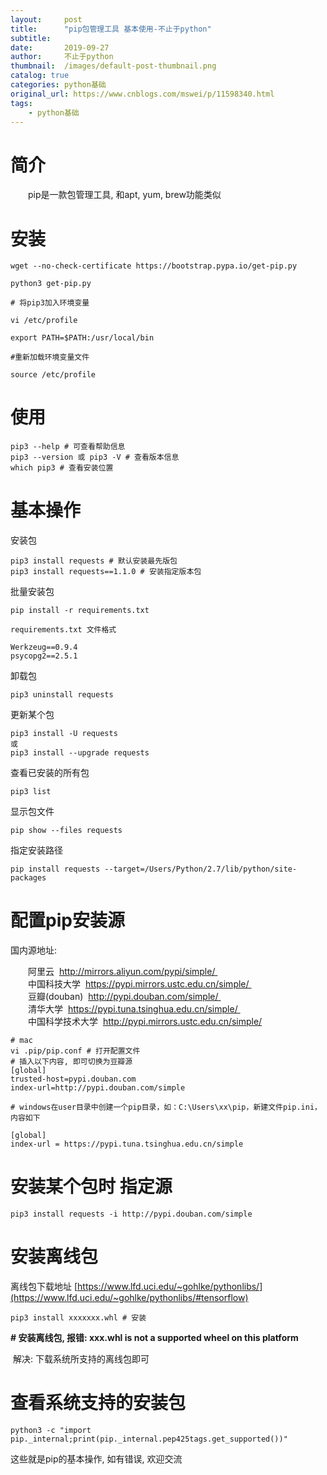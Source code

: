 ```yaml
---
layout:     post
title:      "pip包管理工具 基本使用-不止于python"
subtitle:   
date:       2019-09-27
author:     不止于python
thumbnail:  /images/default-post-thumbnail.png
catalog: true
categories: python基础
original_url: https://www.cnblogs.com/mswei/p/11598340.html
tags:
    - python基础
---
```


# 简介

　　pip是一款包管理工具, 和apt, yum, brew功能类似

# 安装

```
wget --no-check-certificate https://bootstrap.pypa.io/get-pip.py

python3 get-pip.py

# 将pip3加入环境变量

vi /etc/profile

export PATH=$PATH:/usr/local/bin

#重新加载环境变量文件

source /etc/profile
```

# 使用

```
pip3 --help # 可查看帮助信息
pip3 --version 或 pip3 -V # 查看版本信息
which pip3 # 查看安装位置
```

# 基本操作

安装包

```
pip3 install requests # 默认安装最先版包
pip3 install requests==1.1.0 # 安装指定版本包  

```

批量安装包

```
pip install -r requirements.txt
```

```
requirements.txt 文件格式
```

```
Werkzeug==0.9.4
psycopg2==2.5.1
```

卸载包

```
pip3 uninstall requests 
```

更新某个包

```
pip3 install -U requests   
或  
pip3 install --upgrade requests
```

查看已安装的所有包

```
pip3 list
```

显示包文件

```
pip show --files requests
```

指定安装路径

```
pip install requests --target=/Users/Python/2.7/lib/python/site-packages
```

# 配置pip安装源

国内源地址:

　　阿里云  http://mirrors.aliyun.com/pypi/simple/   
  中国科技大学  https://pypi.mirrors.ustc.edu.cn/simple/   
  豆瓣(douban)  http://pypi.douban.com/simple/   
  清华大学  https://pypi.tuna.tsinghua.edu.cn/simple/   
  中国科学技术大学  http://pypi.mirrors.ustc.edu.cn/simple/

```
# mac  
vi .pip/pip.conf # 打开配置文件
# 插入以下内容, 即可切换为豆瓣源
[global]
trusted-host=pypi.douban.com
index-url=http://pypi.douban.com/simple  
  
# windows在user目录中创建一个pip目录，如：C:\Users\xx\pip，新建文件pip.ini，内容如下
```

```
[global]
index-url = https://pypi.tuna.tsinghua.edu.cn/simple
```

# 安装某个包时 指定源

```
pip3 install requests -i http://pypi.douban.com/simple
```

# 安装离线包

离线包下载地址 [https://www.lfd.uci.edu/~gohlke/pythonlibs/](https://www.lfd.uci.edu/~gohlke/pythonlibs/#tensorflow)

```
pip3 install xxxxxxx.whl # 安装
```

**# 安装离线包, 报错: xxx.whl is not a supported wheel on this platform**

 解决: 下载系统所支持的离线包即可

# 查看系统支持的安装包

```
python3 -c "import pip._internal;print(pip._internal.pep425tags.get_supported())"
```

这些就是pip的基本操作, 如有错误, 欢迎交流
